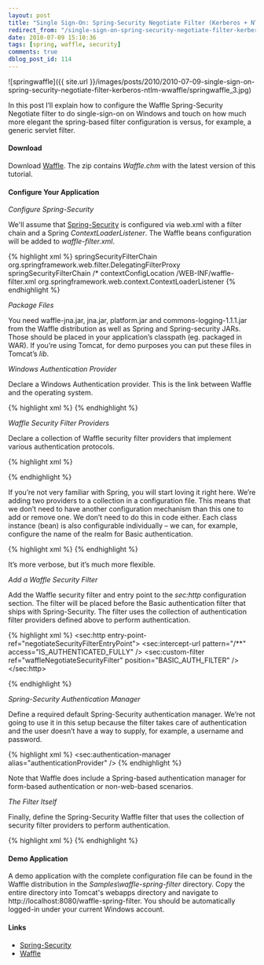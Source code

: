 ```yaml
---
layout: post
title: "Single Sign-On: Spring-Security Negotiate Filter (Kerberos + NTLM) w/Waffle"
redirect_from: "/single-sign-on-spring-security-negotiate-filter-kerberos-ntlm-wwaffle/"
date: 2010-07-09 15:10:36
tags: [spring, waffle, security]
comments: true
dblog_post_id: 114
---
```


![springwaffle]({{ site.url }}/images/posts/2010/2010-07-09-single-sign-on-spring-security-negotiate-filter-kerberos-ntlm-wwaffle/springwaffle_3.jpg)

In this post I’ll explain how to configure the Waffle Spring-Security Negotiate filter to do single-sign-on on Windows and touch on how much more elegant the spring-based filter configuration is versus, for example, a generic servlet filter.

#### Download

Download [Waffle](https://github.com/dblock/waffle). The zip contains _Waffle.chm_ with the latest version of this tutorial.

#### Configure Your Application

_Configure Spring-Security_

We'll assume that [Spring-Security](http://static.springsource.org/spring-security/site/) is configured via web.xml with a filter chain and a Spring _ContextLoaderListener_. The Waffle beans configuration will be added to _waffle-filter.xml_.

{% highlight xml %}
<filter>
    <filter-name>springSecurityFilterChain</filter-name>
    <filter-class>org.springframework.web.filter.DelegatingFilterProxy</filter-class>
</filter>
<filter-mapping>
    <filter-name>springSecurityFilterChain</filter-name>
    <url-pattern>/*</url-pattern>
</filter-mapping>
<context-param>
    <param-name>contextConfigLocation</param-name>
    <param-value>/WEB-INF/waffle-filter.xml</param-value>
</context-param>
<listener>
    <listener-class>org.springframework.web.context.ContextLoaderListener</listener-class>
</listener>
{% endhighlight %}

_Package Files_

You need waffle-jna.jar, jna.jar, platform.jar and commons-logging-1.1.1.jar from the Waffle distribution as well as Spring and Spring-security JARs. Those should be placed in your application’s classpath (eg. packaged in WAR). If you’re using Tomcat, for demo purposes you can put these files in Tomcat’s _lib_.

_Windows Authentication Provider_

Declare a Windows Authentication provider. This is the link between Waffle and the operating system.

{% highlight xml %}
<bean id="waffleWindowsAuthProvider" class="waffle.windows.auth.impl.WindowsAuthProviderImpl" />
{% endhighlight %}

_Waffle Security Filter Providers_

Declare a collection of Waffle security filter providers that implement various authentication protocols.

{% highlight xml %}
<bean id="negotiateSecurityFilterProvider" class="waffle.servlet.spi.NegotiateSecurityFilterProvider">
  <constructor-arg ref="waffleWindowsAuthProvider" />
</bean>

<bean id="basicSecurityFilterProvider" class="waffle.servlet.spi.BasicSecurityFilterProvider">
  <constructor-arg ref="waffleWindowsAuthProvider" />
</bean>

<bean id="waffleSecurityFilterProviderCollection" class="waffle.servlet.spi.SecurityFilterProviderCollection">
  <constructor-arg>
    <list>
      <ref bean="negotiateSecurityFilterProvider" />
      <ref bean="basicSecurityFilterProvider" />
    </list>
  </constructor-arg>
</bean>
{% endhighlight %}

If you’re not very familiar with Spring, you will start loving it right here. We’re adding two providers to a collection in a configuration file. This means that we don’t need to have another configuration mechanism than this one to add or remove one. We don’t need to do this in code either. Each class instance (bean) is also configurable individually – we can, for example, configure the name of the realm for Basic authentication.

{% highlight xml %}
<bean id="basicSecurityFilterProvider" class="waffle.servlet.spi.BasicSecurityFilterProvider">
  <constructor-arg ref="waffleWindowsAuthProvider" />
  <property name="Realm" value="DemoRealm" />
</bean>
{% endhighlight %}

It’s more verbose, but it’s much more flexible.

_Add a Waffle Security Filter_

Add the Waffle security filter and entry point to the _sec:http_ configuration section. The filter will be placed before the Basic authentication filter that ships with Spring-Security. The filter uses the collection of authentication filter providers defined above to perform authentication.

{% highlight xml %}
<sec:http entry-point-ref="negotiateSecurityFilterEntryPoint">
  <sec:intercept-url pattern="/**" access="IS_AUTHENTICATED_FULLY" />
  <sec:custom-filter ref="waffleNegotiateSecurityFilter" position="BASIC_AUTH_FILTER" />
</sec:http>

<bean id="negotiateSecurityFilterEntryPoint" class="waffle.spring.NegotiateSecurityFilterEntryPoint">
  <property name="Provider" ref="waffleSecurityFilterProviderCollection" />
</bean>
{% endhighlight %}

_Spring-Security Authentication Manager_

Define a required default Spring-Security authentication manager. We’re not going to use it in this setup because the filter takes care of authentication and the user doesn’t have a way to supply, for example, a username and password.

{% highlight xml %}
<sec:authentication-manager alias="authenticationProvider" />
{% endhighlight %}

Note that Waffle does include a Spring-based authentication manager for form-based authentication or non-web-based scenarios.

_The Filter Itself_

Finally, define the Spring-Security Waffle filter that uses the collection of security filter providers to perform authentication.

{% highlight xml %}
<bean id="waffleNegotiateSecurityFilter" class="waffle.spring.NegotiateSecurityFilter">
  <property name="Provider" ref="waffleSecurityFilterProviderCollection" />
</bean>
{% endhighlight %}

#### Demo Application

A demo application with the complete configuration file can be found in the Waffle distribution in the _Samples\waffle-spring-filter_ directory. Copy the entire directory into Tomcat's webapps directory and navigate to http://localhost:8080/waffle-spring-filter. You should be automatically logged-in under your current Windows account.

#### Links

- [Spring-Security](http://static.springsource.org/spring-security/site/)
- [Waffle](https://github.com/dblock/waffle)
